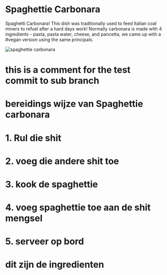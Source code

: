 # Spaghettie Carbonara
Spaghetti Carbonara! This dish was traditionally used to feed Italian coal miners to refuel after a hard days work! Normally carbonara is made with 4 ingredients - pasta, pasta water, cheese, and pancetta, we came up with a #vegan version using the same principals.

![spaghettie carbonara](https://thehappypear.ie/wp-content/uploads/2020/02/Carbonara.png "Spaghettie Carbonara")


# this is a comment for the test commit to sub branch

# bereidings wijze van Spaghettie carbonara

# 1. Rul die shit
# 2. voeg die andere shit toe
# 3. kook de spaghettie 
# 4. voeg spaghettie toe aan de shit mengsel
# 5. serveer op bord


# dit zijn de ingredienten